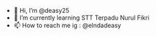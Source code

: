 - 👋 Hi, I’m @deasy25
- 🌱 I’m currently learning STT Terpadu Nurul Fikri
- 📫 How to reach me ig : @elndadeasy

<!---
deasy25/deasy25 is a ✨ special ✨ repository because its `README.md` (this file) appears on your GitHub profile.
You can click the Preview link to take a look at your changes.
--->
